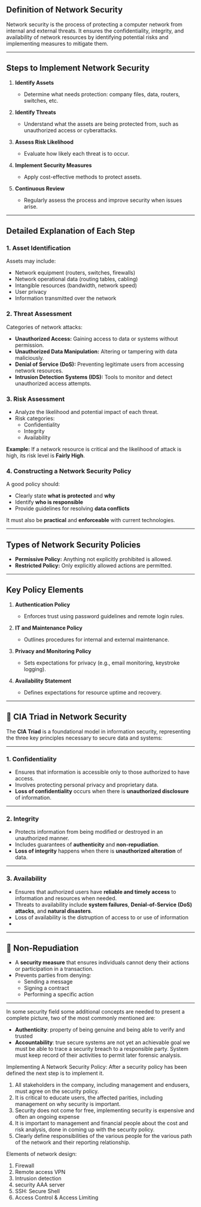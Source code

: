 
## **Definition of Network Security**

Network security is the process of protecting a computer network from internal and external threats. It ensures the confidentiality, integrity, and availability of network resources by identifying potential risks and implementing measures to mitigate them.

---

## **Steps to Implement Network Security**

1. **Identify Assets**

   * Determine what needs protection: company files, data, routers, switches, etc.

2. **Identify Threats**

   * Understand what the assets are being protected from, such as unauthorized access or cyberattacks.

3. **Assess Risk Likelihood**

   * Evaluate how likely each threat is to occur.

4. **Implement Security Measures**

   * Apply cost-effective methods to protect assets.

5. **Continuous Review**

   * Regularly assess the process and improve security when issues arise.

---

## **Detailed Explanation of Each Step**

### 1. **Asset Identification**

Assets may include:

* Network equipment (routers, switches, firewalls)
* Network operational data (routing tables, cabling)
* Intangible resources (bandwidth, network speed)
* User privacy
* Information transmitted over the network

### 2. **Threat Assessment**

Categories of network attacks:

* **Unauthorized Access:** Gaining access to data or systems without permission.
* **Unauthorized Data Manipulation:** Altering or tampering with data maliciously.
* **Denial of Service (DoS):** Preventing legitimate users from accessing network resources.
* **Intrusion Detection Systems (IDS):** Tools to monitor and detect unauthorized access attempts.

### 3. **Risk Assessment**

* Analyze the likelihood and potential impact of each threat.
* Risk categories:
  * Confidentiality
  * Integrity
  * Availability

**Example:** If a network resource is critical and the likelihood of attack is high, its risk level is **Fairly High**.

### 4. **Constructing a Network Security Policy**

A good policy should:

* Clearly state **what is protected** and **why**
* Identify **who is responsible**
* Provide guidelines for resolving **data conflicts**

It must also be **practical** and **enforceable** with current technologies.

---

## **Types of Network Security Policies**

* **Permissive Policy:** Anything not explicitly prohibited is allowed.
* **Restricted Policy:** Only explicitly allowed actions are permitted.

---

## **Key Policy Elements**

1. **Authentication Policy**

   * Enforces trust using password guidelines and remote login rules.

2. **IT and Maintenance Policy**

   * Outlines procedures for internal and external maintenance.

3. **Privacy and Monitoring Policy**

   * Sets expectations for privacy (e.g., email monitoring, keystroke logging).

4. **Availability Statement**

   * Defines expectations for resource uptime and recovery.

---

## 🔐 **CIA Triad in Network Security**

The **CIA Triad** is a foundational model in information security, representing the three key principles necessary to secure data and systems:

---

### 1. **Confidentiality**

* Ensures that information is accessible only to those authorized to have access.
* Involves protecting personal privacy and proprietary data.
* **Loss of confidentiality** occurs when there is **unauthorized disclosure** of information.

---

### 2. **Integrity**

* Protects information from being modified or destroyed in an unauthorized manner.
* Includes guarantees of **authenticity** and **non-repudiation**.
* **Loss of integrity** happens when there is **unauthorized alteration** of data.

---

### 3. **Availability**

* Ensures that authorized users have **reliable and timely access** to information and resources when needed.
* Threats to availability include **system failures**, **Denial-of-Service (DoS) attacks**, and **natural disasters**.
* Loss of availability is the distruption of access to or use of information 
* 
---

## 🔏 **Non-Repudiation**

* A **security measure** that ensures individuals cannot deny their actions or participation in a transaction.
* Prevents parties from denying:
  * Sending a message
  * Signing a contract
  * Performing a specific action

---
In some security field some additional concepts are needed to present a complete picture, two of the most commonly mentioned are: 
- **Authenticity**: property of being genuine and being able to verify and trusted
- **Accountability**: true secure systems are not yet an achievable goal we must be able to trace a security breach to a responsible party. System must keep record of their activities to permit later forensic analysis.  

Implementing A Network Security Policy:
After a security policy has been defined the next step is to implement it. 
1. All stakeholders in the company, including management and endusers, must agree on the security policy. 
2. It is critical to educate users, the affected parities, including management on why security is important.
3. Security does not come for free, implementing security is expensive and often an ongoing expense
4. It is important to management and financial people about the cost and risk analysis, done in coming up with the security policy.
5. Clearly define responsibilities of the various people for the various path of the network and their reporting relationship.

Elements of network design:
1. Firewall
2. Remote access VPN 
3. Intrusion detection
4. security AAA server
5. SSH: Secure Shell
6. Access Control & Access Limiting